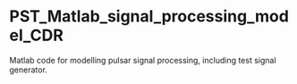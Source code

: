 # PST_Matlab_signal_processing_model_CDR
Matlab code for modelling pulsar signal processing, including test signal generator.
